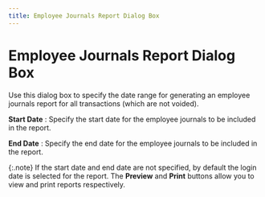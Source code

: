 ```yaml
---
title: Employee Journals Report Dialog Box
---
```


# Employee Journals Report Dialog Box


Use this dialog box to specify the date range for generating an employee  journals report for all transactions (which are not voided).


**Start Date**
: Specify the start date for the employee journals  to be included in the report.


**End Date**
: Specify the end date for the employee journals to  be included in the report.


{:.note}
If the start date and end date are not specified,  by default the login  date is selected for the report. The **Preview**  and **Print** buttons allow you to  view and print reports respectively.
